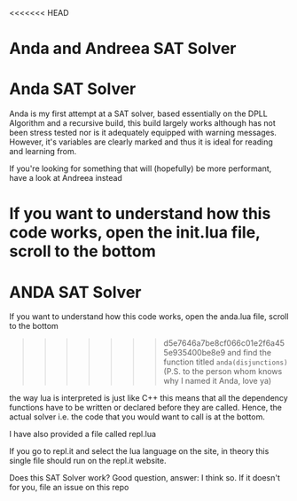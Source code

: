 <<<<<<< HEAD
# Anda and Andreea SAT Solver

# Anda SAT Solver
Anda is my first attempt at a SAT solver, based essentially on the DPLL Algorithm and a recursive
build, this build largely works although has not been stress tested nor is it adequately equipped
with warning messages. However, it's variables are clearly marked and thus it is ideal for reading
and learning from. 

If you're looking for something that will (hopefully) be more performant, have a look at Andreea instead

If you want to understand how this code works, open the init.lua file, scroll to the bottom
=======
# ANDA SAT Solver
If you want to understand how this code works, open the anda.lua file, scroll to the bottom
>>>>>>> d5e7646a7be8cf066c01e2f6a455e935400be8e9
and find the function titled ```anda(disjunctions)``` (P.S. to the person whom knows why I named it Anda, love ya)

the way lua is interpreted is just like C++ this means that all the dependency functions have to be written
or declared before they are called. Hence, the actual solver i.e. the code that you would want to call
is at the bottom.

I have also provided a file called repl.lua 

If you go to repl.it and select the lua language on the site, in theory this single file
should run on the repl.it website.

Does this SAT Solver work? Good question, answer: I think so. If it doesn't for you, file an
issue on this repo
